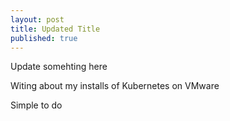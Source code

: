 ```yaml
---
layout: post
title: Updated Title
published: true
---
```


Update somehting here

Witing about my installs of Kubernetes on VMware



Simple to do
